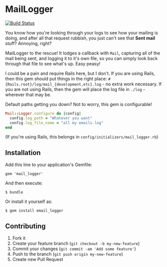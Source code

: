 # MailLogger

[![Build Status](https://travis-ci.org/joshmcarthur/mail_logger.png?branch=master)](https://travis-ci.org/joshmcarthur/mail_logger)

You know how you're looking through your logs to see how your mailing is doing, and after all that request rubbish, you just can't see that **Sent mail** stuff? Annoying, right? 

MailLogger to the rescue! It lodges a callback with `Mail`, capturing all of the mail being sent, and logging it to it's own file, so you can simply look back through that file to see what's up. Easy peasy!

I could be a pain and require Rails here, but I don't. If you are using Rails, then this gem should put things in the right place: `#{Rails.root}/log/mail_{development,etc}.log` - no extra work necessary. If you are not using Rails, then the gem will place the log file in `./log` - wherever that may be.

Default paths getting you down? Not to worry, this gem is configurable!

``` ruby
Mail::Logger.configure do |config|
  config.log_path = "Whatever you want"
  config.log_file_name = "all my emails.log"
end
```

(If you're using Rails, this belongs in `config/initializers/mail_logger.rb`)

## Installation

Add this line to your application's Gemfile:

    gem 'mail_logger'

And then execute:

    $ bundle

Or install it yourself as:

    $ gem install email_logger


## Contributing

1. Fork it
2. Create your feature branch (`git checkout -b my-new-feature`)
3. Commit your changes (`git commit -am 'Add some feature'`)
4. Push to the branch (`git push origin my-new-feature`)
5. Create new Pull Request
